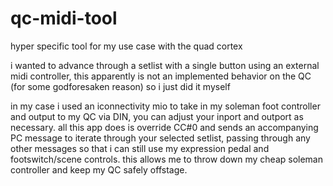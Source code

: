 # qc-midi-tool

hyper specific tool for my use case with the quad cortex

i wanted to advance through a setlist with a single button using an external midi controller, this apparently is not an implemented behavior on the QC (for some godforesaken reason) so i just did it myself

in my case i used an iconnectivity mio to take in my soleman foot controller and output to my QC via DIN, you can adjust your inport and outport as necessary. all this app does is override CC#0 and sends an accompanying PC message to iterate through your selected setlist, passing through any other messages so that i can still use my expression pedal and footswitch/scene controls. this allows me to throw down my cheap soleman controller and keep my QC safely offstage.